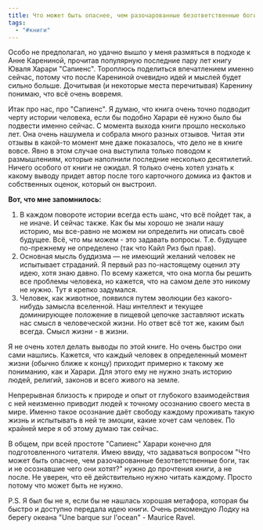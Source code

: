 ```yaml
---
title: Что может быть опаснее, чем разочарованные безответственные боги, так и не осознавшие чего они хотят?
tags:
  - "#книги"
---
```

Особо не предполагал, но удачно вышло у меня размяться в подходе к Анне Карениной, прочитав популярную последние пару лет книгу Юваля Харари "Сапиенс". Тороплюсь поделиться впечатлением именно сейчас, потому что после Карениной очевидно идей и мыслей будет сильно больше. Дочитывая (и некоторые места перечитывая) Каренину понимаю, что всё очень вовремя.

Итак про нас, про "Сапиенс". Я думаю, что книга очень точно подводит черту истории человека, если бы подобно Харари её нужно было бы подвести именно сейчас. С момента выхода книги прошло несколько лет. Она очень нашумела и собрала много разных отзывов. Читая эти отзывы в какой-то момент мне даже показалось, что дело не в книге вовсе. Явно в этом случае она выступила только поводом к размышлениям, которые наполнили последние несколько десятилетий.
Ничего особого от книги не ожидал. Я только очень хотел узнать к какому выводу придет автор после того карточного домика из фактов и собственных оценок, который он выстроил.

**Вот, что мне запомнилось:**
1) В каждом повороте истории всегда есть шанс, что всё пойдет так, а не иначе. И сейчас также. Как бы мы хорошо не знали нашу историю, мы все-равно не можем ни определить ни описать своё будущее. Всё, что мы можем - это задавать вопросы. Т.е. будущее по-прежнему не определено (так что Кайл Риз был прав).
2) Основная мысль буддизма — не имеющий желаний человек не испытывает страданий. Я первый раз по-настоящему оценил эту идею, хотя знаю давно. По всему кажется, что она могла бы решить все проблемы человека, но кажется, что на самом деле это никому не нужно. Тут я крепко задумался.
3) Человек, как животное, появился путем эволюции без какого-нибудь замысла вселенной. Наш интеллект и текущее доминирующее положение в пищевой цепочке заставляют искать нас смысл в человеческой жизни. Но ответ всё тот же, каким был всегда. Смысл жизни - в жизни.

Я не очень хотел делать выводы по этой книге. Но очень быстро они сами нашлись. Кажется, что каждый человек в определенный момент жизни (обычно ближе к концу) приходит примерно к такому же пониманию, как и Харари. Для этого ему не нужно знать историю людей, религий, законов и всего живого на земле. 

Непрерывная близость к природе и опыт от глубокого взаимодействия с ней неизменно приводит людей к точному осознанию своего места в мире. Именно такое осознание даёт свободу каждому проживать такую жизнь и испытывать в ней те эмоции, какие хочет сам человек. По крайней мере я об этому думаю так сейчас.

В общем, при всей простоте "Сапиенс" Харари конечно для подготовленного читателя. Имею ввиду, что задаваться вопросом "Что может быть опаснее, чем разочарованные безответственные боги, так и не осознавшие чего они хотят?" нужно до прочтения книги, а не после. Не уверен, что её действительно нужно читать каждому. Просто потому что может быть не нужно.

P.S. Я был бы не я, если бы не нашлась хорошая метафора, которая бы быстро и доступно передала идею книги. Очень рекомендую Лодку на берегу океана "Une barque sur l'ocean" - Maurice Ravel. 